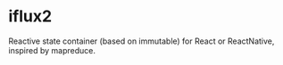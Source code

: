 # iflux2
Reactive state container (based on immutable) for React or ReactNative, inspired by mapreduce.
